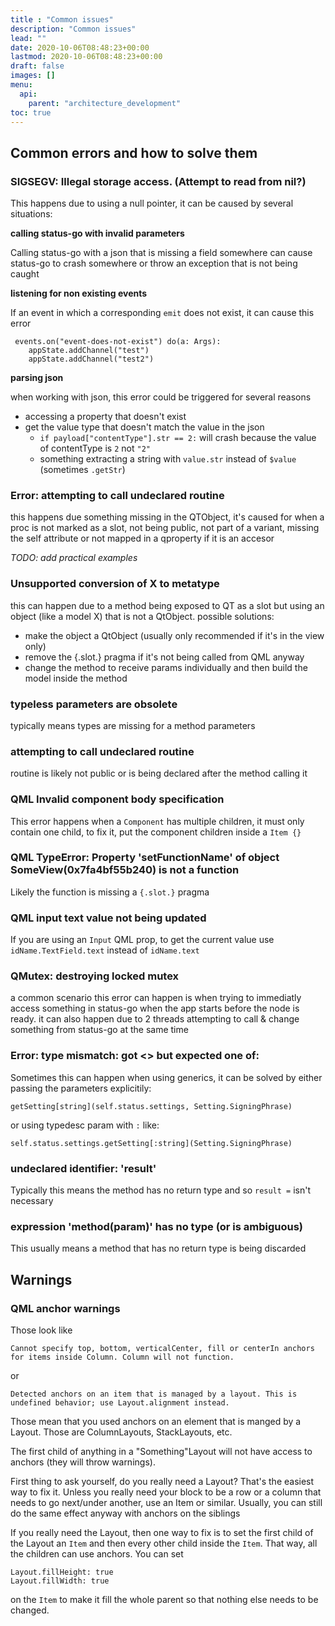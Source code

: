 ```yaml
---
title : "Common issues"
description: "Common issues"
lead: ""
date: 2020-10-06T08:48:23+00:00
lastmod: 2020-10-06T08:48:23+00:00
draft: false
images: []
menu:
  api:
    parent: "architecture_development"
toc: true
---
```


## Common errors and how to solve them

### SIGSEGV: Illegal storage access. (Attempt to read from nil?)

This happens due to using a null pointer, it can be caused by several situations:

**calling status-go with invalid parameters**

Calling status-go with a json that is missing a field somewhere can cause status-go to crash somewhere or throw an exception that is not being caught

**listening for non existing events**

If an event in which a corresponding `emit` does not exist, it can cause this error

```nimrod=
 events.on("event-does-not-exist") do(a: Args):
    appState.addChannel("test")
    appState.addChannel("test2")
```

**parsing json**

when working with json, this error could be triggered for several reasons
* accessing a property that doesn't exist
* get the value type that doesn't match the value in the json
  * `if payload["contentType"].str == 2:` will crash because the value of contentType is `2` not `"2"`
  * something extracting a string with `value.str` instead of `$value` (sometimes `.getStr`)

### Error: attempting to call undeclared routine

this happens due something missing in the QTObject, it's caused for when a proc is not marked as a slot, not being public, not part of a variant, missing the self attribute or not mapped in a qproperty if it is an accesor

*TODO: add practical examples*

### Unsupported conversion of X to metatype

this can happen due to a method being exposed to QT as a slot but using an object (like a model X) that is not a QtObject.
possible solutions:
- make the object a QtObject (usually only recommended if it's in the view only)
- remove the {.slot.} pragma if it's not being called from QML anyway
- change the method to receive params individually and then build the model inside the method

### typeless parameters are obsolete

typically means types are missing for a method parameters

### attempting to call undeclared routine

routine is likely not public or is being declared after the method calling it

### QML Invalid component body specification

This error happens when a `Component` has multiple children, it must only contain one child, to fix it, put the component children inside a `Item {}`

### QML TypeError: Property 'setFunctionName' of object SomeView(0x7fa4bf55b240) is not a function

Likely the function is missing a `{.slot.}` pragma

### QML input text value not being updated

If you are using an `Input` QML prop, to get the current value use `idName.TextField.text` instead of `idName.text`

### QMutex: destroying locked mutex

a common scenario this error can happen is when trying to immediatly access something in status-go when the app starts before the node is ready. it can also happen due to 2 threads attempting to call & change something from status-go at the same time

### Error: type mismatch: got <> but expected one of:

Sometimes this can happen when using generics, it can be solved by either passing the parameters explicitily:

`getSetting[string](self.status.settings, Setting.SigningPhrase)`

or using typedesc param with `:` like:

`self.status.settings.getSetting[:string](Setting.SigningPhrase)`

### undeclared identifier: 'result'

Typically this means the method has no return type and so `result =` isn't necessary

### expression 'method(param)' has no type (or is ambiguous)

This usually means a method that has no return type is being discarded

## Warnings

### QML anchor warnings

Those look like 
```
Cannot specify top, bottom, verticalCenter, fill or centerIn anchors for items inside Column. Column will not function.
```
or
```
Detected anchors on an item that is managed by a layout. This is undefined behavior; use Layout.alignment instead.
```

Those mean that you used anchors on an element that is manged by a Layout. Those are ColumnLayouts, StackLayouts, etc.

The first child of anything in a "Something"Layout will not have access to anchors (they will throw warnings).

First thing to ask yourself, do you really need a Layout? That's the easiest way to fix it. Unless you really need your block to be a row or a column that needs to go next/under another, use an Item or similar. Usually, you can still do the same effect anyway with anchors on the siblings

If you really need the Layout, then one way to fix is to set the first child of the Layout an `Item` and then every other child inside the `Item`. That way, all the children can use anchors. You can set
```
Layout.fillHeight: true
Layout.fillWidth: true
```
on the `Item` to make it fill the whole parent so that nothing else needs to be changed.